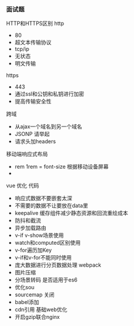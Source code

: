 <!--
 * @Author: “Gavin” “850680822@qq.com”
 * @Date: 2022-12-14 15:04:26
 * @LastEditors: “Gavin” “850680822@qq.com”
 * @LastEditTime: 2022-12-14 15:34:58
 * @FilePath: /workspace/threejs-init-react/面试题.md
 * @Description: 这是默认设置,请设置`customMade`, 打开koroFileHeader查看配置 进行设置: https://github.com/OBKoro1/koro1FileHeader/wiki/%E9%85%8D%E7%BD%AE
-->
### 面试题

HTTP和HTTPS区别
http
* 80
* 超文本传输协议
* tcp/ip
* 无状态
* 明文传输

https
* 443
* 通过ssl和公钥和私钥进行加密
* 提高传输安全性


跨域
* 从ajax一个域名到另一个域名
* JSONP 请举起
* 请求头加headers

移动端响应式布局
* rem 1rem = font-size 根据移动设备屏幕
* 

vue 优化
代码
* 响应式数据不要嵌套太深
* 不需要的数据不让要放在data里
* keepalive 缓存组件减少静态资源和回流重绘成本
* 防抖和截流
* 异步加载路由
* v-if v-show场景使用
* watch和computed区别使用
* v-for遍历加Key
* v-if和v-for不能同时使用
* 庞大数据进行分页数据处理
webpack
* 图片压缩
* 分场景转码 是否适用于es6
* 优化sou 
* sourcemap 关闭
* babel添加
* cdn引用
基础web优化
* 开启gzip联合nginx
